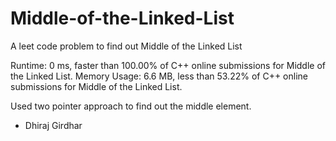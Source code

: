 # Middle-of-the-Linked-List
A leet code problem to find out Middle of the Linked List

Runtime: 0 ms, faster than 100.00% of C++ online submissions for Middle of the Linked List.
Memory Usage: 6.6 MB, less than 53.22% of C++ online submissions for Middle of the Linked List.

Used two pointer approach to find out the middle element.

- Dhiraj Girdhar
